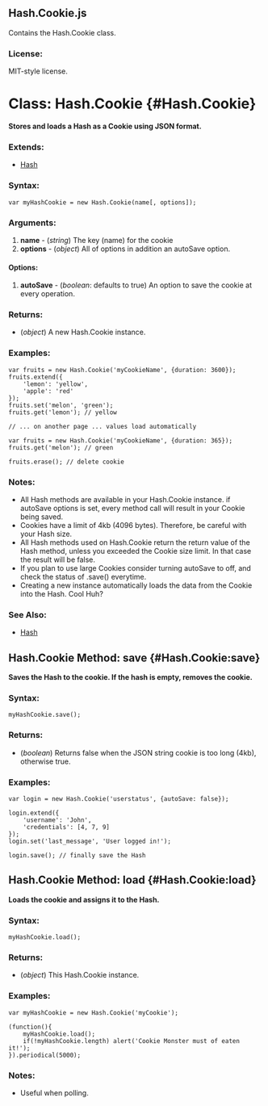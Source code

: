 Hash.Cookie.js
--------------

Contains the Hash.Cookie class.

### License:

MIT-style license.



Class: Hash.Cookie {#Hash.Cookie}
=================================

**Stores and loads a Hash as a Cookie using JSON format.**

### Extends:

- [Hash][]

### Syntax:

	var myHashCookie = new Hash.Cookie(name[, options]);

### Arguments:

1. **name**    - (*string*) The key (name) for the cookie
2. **options** - (*object*) All of <Cookie> options in addition an autoSave option.

#### Options:

1. **autoSave** - (*boolean*: defaults to true) An option to save the cookie at every operation.

### Returns:

* (*object*) A new Hash.Cookie instance.

### Examples:

	var fruits = new Hash.Cookie('myCookieName', {duration: 3600});
	fruits.extend({
		'lemon': 'yellow',
		'apple': 'red'
	});
	fruits.set('melon', 'green');
	fruits.get('lemon'); // yellow

	// ... on another page ... values load automatically

	var fruits = new Hash.Cookie('myCookieName', {duration: 365});
	fruits.get('melon'); // green

	fruits.erase(); // delete cookie

### Notes:

- All Hash methods are available in your Hash.Cookie instance. if autoSave options is set, every method call will result in your Cookie being saved.
- Cookies have a limit of 4kb (4096 bytes). Therefore, be careful with your Hash size.
- All Hash methods used on Hash.Cookie return the return value of the Hash method, unless you exceeded the Cookie size limit. In that case the result will be false.
- If you plan to use large Cookies consider turning autoSave to off, and check the status of .save() everytime.
- Creating a new instance automatically loads the data from the Cookie into the Hash. Cool Huh?

### See Also:

- [Hash][]



Hash.Cookie Method: save {#Hash.Cookie:save}
--------------------------------------------

**Saves the Hash to the cookie. If the hash is empty, removes the cookie.**

###	Syntax:

	myHashCookie.save();

###	Returns:

* (*boolean*) Returns false when the JSON string cookie is too long (4kb), otherwise true.

###	Examples:

	var login = new Hash.Cookie('userstatus', {autoSave: false});

	login.extend({
		'username': 'John',
		'credentials': [4, 7, 9]
	});
	login.set('last_message', 'User logged in!');

	login.save(); // finally save the Hash



Hash.Cookie Method: load {#Hash.Cookie:load}
--------------------------------------------

**Loads the cookie and assigns it to the Hash.**

###	Syntax:

	myHashCookie.load();

###	Returns:

* (*object*) This Hash.Cookie instance.

###	Examples:

	var myHashCookie = new Hash.Cookie('myCookie');

	(function(){
		myHashCookie.load();
		if(!myHashCookie.length) alert('Cookie Monster must of eaten it!');
	}).periodical(5000);

###	Notes:

- Useful when polling.



[Hash]: /Native/#Hash
